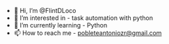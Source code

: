 - 👋 Hi, I’m @FlintDLoco
- 👀 I’m interested in - task automation with python
- 🌱 I’m currently learning - Python
- 📫 How to reach me - pobleteantoniozr@gmail.com

<!---
FlintDLoco/FlintDLoco is a ✨ special ✨ repository because its `README.md` (this file) appears on your GitHub profile.
You can click the Preview link to take a look at your changes.
--->
